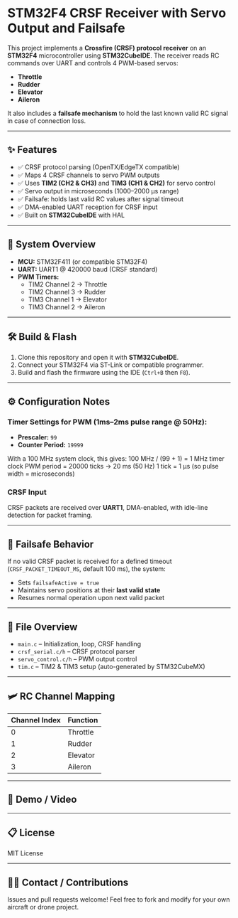 # STM32F4 CRSF Receiver with Servo Output and Failsafe

This project implements a **Crossfire (CRSF) protocol receiver** on an **STM32F4** microcontroller using **STM32CubeIDE**. The receiver reads RC commands over UART and controls 4 PWM-based servos:

- **Throttle**
- **Rudder**
- **Elevator**
- **Aileron**

It also includes a **failsafe mechanism** to hold the last known valid RC signal in case of connection loss.

---

## ✨ Features

- ✅ CRSF protocol parsing (OpenTX/EdgeTX compatible)
- ✅ Maps 4 CRSF channels to servo PWM outputs
- ✅ Uses **TIM2 (CH2 & CH3)** and **TIM3 (CH1 & CH2)** for servo control
- ✅ Servo output in microseconds (1000–2000 µs range)
- ✅ Failsafe: holds last valid RC values after signal timeout
- ✅ DMA-enabled UART reception for CRSF input
- ✅ Built on **STM32CubeIDE** with HAL

---

## 🧠 System Overview

- **MCU:** STM32F411 (or compatible STM32F4)
- **UART:** UART1 @ 420000 baud (CRSF standard)
- **PWM Timers:**
  - TIM2 Channel 2 → Throttle
  - TIM2 Channel 3 → Rudder
  - TIM3 Channel 1 → Elevator
  - TIM3 Channel 2 → Aileron

---

## 🛠 Build & Flash

1. Clone this repository and open it with **STM32CubeIDE**.
2. Connect your STM32F4 via ST-Link or compatible programmer.
3. Build and flash the firmware using the IDE (`Ctrl+B` then `F8`).

---

## ⚙️ Configuration Notes

### Timer Settings for PWM (1ms–2ms pulse range @ 50Hz):

- **Prescaler:** `99`
- **Counter Period:** `19999`

With a 100 MHz system clock, this gives:
100 MHz / (99 + 1) = 1 MHz timer clock
PWM period = 20000 ticks → 20 ms (50 Hz)
1 tick = 1 µs (so pulse width = microseconds)

### CRSF Input

CRSF packets are received over **UART1**, DMA-enabled, with idle-line detection for packet framing.

---

## 🧯 Failsafe Behavior

If no valid CRSF packet is received for a defined timeout (`CRSF_PACKET_TIMEOUT_MS`, default 100 ms), the system:

- Sets `failsafeActive = true`
- Maintains servo positions at their **last valid state**
- Resumes normal operation upon next valid packet

---

## 📂 File Overview

- `main.c` – Initialization, loop, CRSF handling
- `crsf_serial.c/h` – CRSF protocol parser
- `servo_control.c/h` – PWM output control
- `tim.c` – TIM2 & TIM3 setup (auto-generated by STM32CubeMX)

---

## 🛩️ RC Channel Mapping

| Channel Index | Function   |
|---------------|------------|
| 0             | Throttle   |
| 1             | Rudder     |
| 2             | Elevator   |
| 3             | Aileron    |

---

## 📸 Demo / Video



---

## 📋 License

MIT License 

---

## 🙋‍♂️ Contact / Contributions

Issues and pull requests welcome! Feel free to fork and modify for your own aircraft or drone project.
